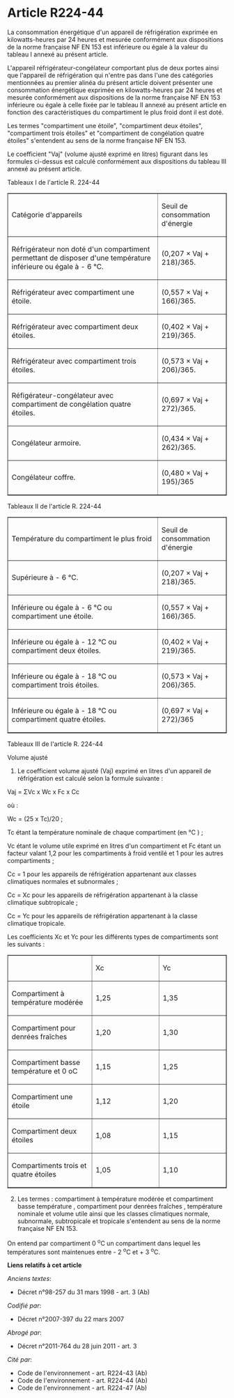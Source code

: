 # Article R224-44

La consommation énergétique d'un appareil de réfrigération exprimée en kilowatts-heures par 24 heures et mesurée conformément
aux dispositions de la norme française NF EN 153 est inférieure ou égale à la valeur du tableau I annexé au présent article.

L'appareil réfrigérateur-congélateur comportant plus de deux portes ainsi que l'appareil de réfrigération qui n'entre pas
dans l'une des catégories mentionnées au premier alinéa du présent article doivent présenter une consommation énergétique
exprimée en kilowatts-heures par 24 heures et mesurée conformément aux dispositions de la norme française NF EN 153
inférieure ou égale à celle fixée par le tableau II annexé au présent article en fonction des caractéristiques du
compartiment le plus froid dont il est doté.

Les termes "compartiment une étoile", "compartiment deux étoiles", "compartiment trois étoiles" et "compartiment de
congélation quatre étoiles" s'entendent au sens de la norme française NF EN 153.

Le coefficient "Vaj" (volume ajusté exprimé en litres) figurant dans les formules ci-dessus est calculé conformément aux
dispositions du tableau III annexé au présent article.

Tableaux I de l'article R. 224-44

<table cellpadding="0" border="1" width="605" cellspacing="0" align="center">
  <tbody>
    <tr>
      <td width="416">

Catégorie d'appareils

</td>
      <td width="151">

Seuil de consommation d'énergie

</td>
    </tr>
    <tr>
      <td width="416">

Réfrigérateur non doté d'un compartiment permettant de disposer d'une température inférieure ou égale à - 6 °C.

</td>
      <td width="151">

(0,207 × Vaj + 218)/365.

</td>
    </tr>
    <tr>
      <td width="416">

Réfrigérateur avec compartiment une étoile.

</td>
      <td width="151">

(0,557 × Vaj + 166)/365.

</td>
    </tr>
    <tr>
      <td width="416">

Réfrigérateur avec compartiment deux étoiles.

</td>
      <td width="151">

(0,402 × Vaj + 219)/365.

</td>
    </tr>
    <tr>
      <td width="416">

Réfrigérateur avec compartiment trois étoiles.

</td>
      <td width="151">

(0,573 × Vaj + 206)/365.

</td>
    </tr>
    <tr>
      <td width="416">

Réfigérateur-congélateur avec compartiment de congélation quatre étoiles.

</td>
      <td width="151">

(0,697 × Vaj + 272)/365.

</td>
    </tr>
    <tr>
      <td width="416">

Congélateur armoire.

</td>
      <td width="151">

(0,434 × Vaj + 262)/365.

</td>
    </tr>
    <tr>
      <td width="416">

Congélateur coffre.

</td>
      <td width="151">

(0,480 × Vaj + 195)/365

</td>
    </tr>
  </tbody>
</table>

Tableaux II de l'article R. 224-44

<table cellspacing="0" cellpadding="0" width="605" align="center" border="1">
  <tbody>
    <tr>
      <td width="416">

Température du compartiment le plus froid

</td>
      <td width="151">

Seuil de consommation d'énergie

</td>
    </tr>
    <tr>
      <td width="416">

Supérieure à - 6 °C.

</td>
      <td width="151">

(0,207 × Vaj + 218)/365.

</td>
    </tr>
    <tr>
      <td width="416">

Inférieure ou égale à - 6 °C ou compartiment une étoile.

</td>
      <td width="151">

(0,557 × Vaj + 166)/365.

</td>
    </tr>
    <tr>
      <td width="416">

Inférieure ou égale à - 12 °C ou compartiment deux étoiles.

</td>
      <td width="151">

(0,402 × Vaj + 219)/365.

</td>
    </tr>
    <tr>
      <td width="416">

Inférieure ou égale à - 18 °C ou compartiment trois étoiles.

</td>
      <td width="151">

(0,573 × Vaj + 206)/365.

</td>
    </tr>
    <tr>
      <td width="416">

Inférieure ou égale à - 18 °C ou compartiment quatre étoiles.

</td>
      <td width="151">

(0,697 × Vaj + 272)/365

</td>
    </tr>
  </tbody>
</table>

Tableaux III de l'article R. 224-44

Volume ajusté

1. Le coefficient volume ajusté (Vaj) exprimé en litres d'un appareil de réfrigération est calculé selon la formule
suivante :

Vaj = ΣVc x Wc x Fc x Cc

où :

Wc = (25 x Tc)/20 ;

Tc étant la température nominale de chaque compartiment (en °C ) ;

Vc étant le volume utile exprimé en litres d'un compartiment et Fc étant un facteur valant 1,2 pour les compartiments à froid
ventilé et 1 pour les autres compartiments ;

Cc = 1 pour les appareils de réfrigération appartenant aux classes climatiques normales et subnormales ;

Cc = Xc pour les appareils de réfrigération appartenant à la classe climatique subtropicale ;

Cc = Yc pour les appareils de réfrigération appartenant à la classe climatique tropicale.

Les coefficients Xc et Yc pour les différents types de compartiments sont les suivants :

<table border="1" cellpadding="0" width="605" align="center" cellspacing="0">
  <tbody>
    <tr>
      <td width="211">

</td>
      <td width="197">

Xc

</td>
      <td width="197">

Yc

</td>
    </tr>
    <tr>
      <td width="211">

Compartiment à température modérée

</td>
      <td width="197">

1,25

</td>
      <td width="197">

1,35

</td>
    </tr>
    <tr>
      <td width="211">

Compartiment pour denrées fraîches

</td>
      <td width="197">

1,20

</td>
      <td width="197">

1,30

</td>
    </tr>
    <tr>
      <td width="211">

Compartiment basse température et 0 oC

</td>
      <td width="197">

1,15

</td>
      <td width="197">

1,25

</td>
    </tr>
    <tr>
      <td width="211">

Compartiment une étoile

</td>
      <td width="197">

1,12

</td>
      <td width="197">

1,20

</td>
    </tr>
    <tr>
      <td width="211">

Compartiment deux étoiles

</td>
      <td width="197">

1,08

</td>
      <td width="197">

1,15

</td>
    </tr>
    <tr>
      <td width="211">

Compartiments trois et quatre étoiles

</td>
      <td width="197">

1,05

</td>
      <td width="197">

1,10

</td>
    </tr>
  </tbody>
</table>

2. Les termes : compartiment à température modérée et compartiment basse température , compartiment pour denrées fraîches ,
température nominale et volume utile ainsi que les classes climatiques normale, subnormale, subtropicale et tropicale
s'entendent au sens de la norme française NF EN 153.

On entend par compartiment 0 
  <sup>o</sup>C un compartiment dans lequel les températures sont maintenues entre - 2 
  <sup>o</sup>C et + 3 
  <sup>o</sup>C.

**Liens relatifs à cet article**

_Anciens textes_:

  - Décret n°98-257 du 31 mars 1998 - art. 3 (Ab)

_Codifié par_:

  - Décret n°2007-397 du 22 mars 2007

_Abrogé par_:

  - Décret n°2011-764 du 28 juin 2011 - art. 3

_Cité par_:

  - Code de l'environnement - art. R224-43 (Ab)
  - Code de l'environnement - art. R224-44 (Ab)
  - Code de l'environnement - art. R224-47 (Ab)
